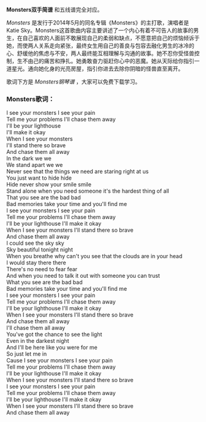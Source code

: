 

**Monsters双手简谱** 和五线谱完全对应。

_Monsters_ 是发行于2014年5月的同名专辑《Monsters》的主打歌，演唱者是Katie
Sky。Monsters这首歌曲内容主要讲述了一个内心有着不可告人的故事的男生，在自己喜欢的人面前不敢展现自己的柔弱和缺点，不愿意把自己的烦恼倾诉于她，而使两人关系走向紧张，最终女生用自己的善良与包容去融化男生的冰冷的心、舒缓他的焦虑与不安，两人最终能互相理解与沟通的故事。她不忍你受怪兽控制，生不由己的痛苦和挣扎。她勇敢奋力驱赶你心中的恶魔。她从天际给你指引一道星光。通向她化身的光亮房屋，指引你进去去除你阴暗的怪兽直至离开。

歌词下方是 _Monsters钢琴谱_ ，大家可以免费下载学习。

### Monsters歌词：

I see your monsters I see your pain  
Tell me your problems I'll chase them away  
I'll be your lighthouse  
I'll make it okay  
When I see your monsters  
I'll stand there so brave  
And chase them all away  
In the dark we we  
We stand apart we we  
Never see that the things we need are staring right at us  
You just want to hide hide  
Hide never show your smile smile  
Stand alone when you need someone it's the hardest thing of all  
That you see are the bad bad  
Bad memories take your time and you'll find me  
I see your monsters I see your pain  
Tell me your problems I'll chase them away  
I'll be your lighthouse I'll make it okay  
When I see your monsters I'll stand there so brave  
And chase them all away  
I could see the sky sky  
Sky beautiful tonight night  
When you breathe why can't you see that the clouds are in your head  
I would stay there there  
There's no need to fear fear  
And when you need to talk it out with someone you can trust  
What you see are the bad bad  
Bad memories take your time and you'll find me  
I see your monsters I see your pain  
Tell me your problems I'll chase them away  
I'll be your lighthouse I'll make it okay  
When I see your monsters I'll stand there so brave  
And chase them all away  
I'll chase them all away  
You've got the chance to see the light  
Even in the darkest night  
And I'll be here like you were for me  
So just let me in  
Cause I see your monsters I see your pain  
Tell me your problems I'll chase them away  
I'll be your lighthouse I'll make it okay  
When I see your monsters I'll stand there so brave  
I see your monsters I see your pain  
Tell me your problems I'll chase them away  
I'll be your lighthouse I'll make it okay  
When I see your monsters I'll stand there so brave  
And chase them all away

